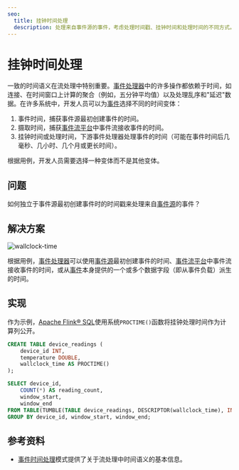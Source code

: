 ```yaml
---
seo:
  title: 挂钟时间处理
  description: 处理来自事件源的事件，考虑处理时间戳、挂钟时间和处理时间的不同方式。
---
```


# 挂钟时间处理

一致的时间语义在流处理中特别重要。[事件处理器](../event-processing/event-processor.md)中的许多操作都依赖于时间，如连接、在时间窗口上计算的聚合（例如，五分钟平均值）以及处理乱序和"延迟"数据。在许多系统中，开发人员可以为[事件](../event/event.md)选择不同的时间变体：

1. 事件时间，捕获事件源最初创建事件的时间。
2. 摄取时间，捕获[事件流平台](../event-stream/event-streaming-platform.md)中事件流接收事件的时间。
3. 挂钟时间或处理时间，下游事件处理器处理事件的时间（可能在事件时间后几毫秒、几小时、几个月或更长时间）。

根据用例，开发人员需要选择一种变体而不是其他变体。

## 问题

如何独立于事件源最初创建事件时的时间戳来处理来自[事件源](../event-source/event-source.md)的事件？

## 解决方案
![wallclock-time](../img/wallclock-time.svg)

根据用例，[事件处理器](../event-processing/event-processor.md)可以使用[事件源](../event-source/event-source.md)最初创建事件的时间、[事件流平台](../event-stream/event-streaming-platform.md)中事件流接收事件的时间，或从[事件](../event/event.md)本身提供的一个或多个数据字段（即从事件负载）派生的时间。

## 实现

作为示例，[Apache Flink® SQL](https://nightlies.apache.org/flink/flink-docs-stable/docs/dev/table/sql/gettingstarted/)使用系统`PROCTIME()`函数将挂钟处理时间作为计算列公开。

```sql
CREATE TABLE device_readings (
    device_id INT,
    temperature DOUBLE,
    wallclock_time AS PROCTIME()
);

SELECT device_id,
    COUNT(*) AS reading_count,
    window_start,
    window_end
FROM TABLE(TUMBLE(TABLE device_readings, DESCRIPTOR(wallclock_time), INTERVAL '5' MINUTES))
GROUP BY device_id, window_start, window_end;
```

## 参考资料

* [事件时间处理](../stream-processing/event-time-processing.md)模式提供了关于流处理中时间语义的基本信息。
